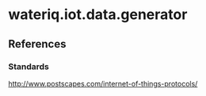 # wateriq.iot.data.generator

## References

### Standards
http://www.postscapes.com/internet-of-things-protocols/